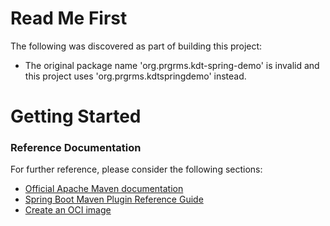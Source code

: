 # Read Me First
The following was discovered as part of building this project:

* The original package name 'org.prgrms.kdt-spring-demo' is invalid and this project uses 'org.prgrms.kdtspringdemo' instead.

# Getting Started

### Reference Documentation
For further reference, please consider the following sections:

* [Official Apache Maven documentation](https://maven.apache.org/guides/index.html)
* [Spring Boot Maven Plugin Reference Guide](https://docs.spring.io/spring-boot/docs/3.1.4/maven-plugin/reference/html/)
* [Create an OCI image](https://docs.spring.io/spring-boot/docs/3.1.4/maven-plugin/reference/html/#build-image)

